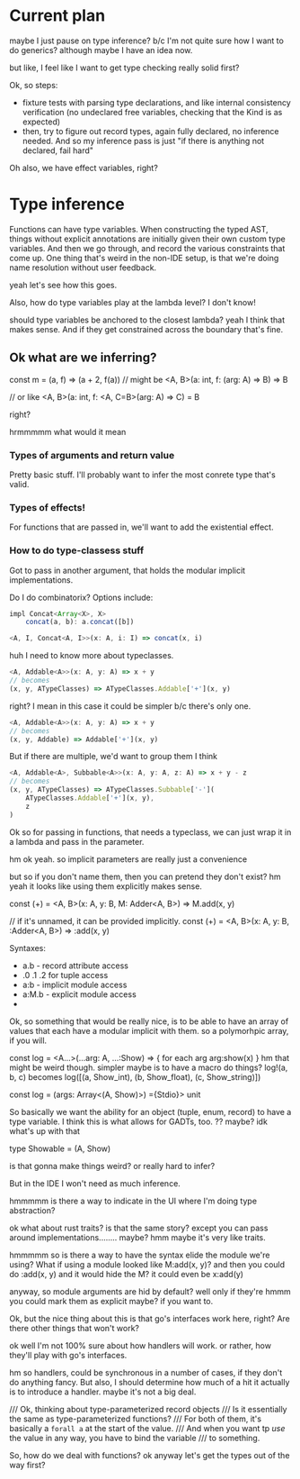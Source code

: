 # Current plan

maybe I just pause on type inference?
b/c I'm not quite sure how I want to do generics?
although maybe I have an idea now.

but like, I feel like I want to get type checking really solid first?

Ok, so steps:
- fixture tests with parsing type declarations, and like internal consistency verification (no undeclared free variables, checking that the Kind is as expected)
- then, try to figure out record types, again fully declared, no inference needed. And so my inference pass is just "if there is anything not declared, fail hard"

Oh also, we have effect variables, right?









# Type inference

Functions can have type variables.
When constructing the typed AST, things without explicit annotations
are initially given their own custom type variables.
And then we go through, and record the various constraints that come up.
One thing that's weird in the non-IDE setup, is that
we're doing name resolution without user feedback.

yeah let's see how this goes.

Also, how do type variables play at the lambda level?
I don't know!

should type variables be anchored to the closest lambda?
yeah I think that makes sense.
And if they get constrained across the boundary that's fine.


## Ok what are we inferring?

const m = (a, f) => (a + 2, f(a))
// might be
<A, B>(a: int, f: <A>(arg: A) => B) => B

// or like
<A, B>(a: int, f: <A, C=B>(arg: A) => C) = B

right?

hrmmmmm what would it mean

### Types of arguments and return value
Pretty basic stuff.
I'll probably want to infer the most conrete type that's valid.

### Types of effects!
For functions that are passed in, we'll want to add the existential effect.


### How to do type-classess stuff

Got to pass in another argument, that holds the modular implicit implementations.

Do I do combinatorix?
Options include:

```ts
impl Concat<Array<X>, X>
    concat(a, b): a.concat([b])

<A, I, Concat<A, I>>(x: A, i: I) => concat(x, i)
```

huh I need to know more about typeclasses.

```ts
<A, Addable<A>>(x: A, y: A) => x + y
// becomes
(x, y, ATypeClasses) => ATypeClasses.Addable['+'](x, y)
```

right?
I mean in this case it could be simpler b/c there's only one.

```ts
<A, Addable<A>>(x: A, y: A) => x + y
// becomes
(x, y, Addable) => Addable['+'](x, y)
```

But if there are multiple, we'd want to group them I think

```ts
<A, Addable<A>, Subbable<A>>(x: A, y: A, z: A) => x + y - z
// becomes
(x, y, ATypeClasses) => ATypeClasses.Subbable['-'](
    ATypeClasses.Addable['+'](x, y),
    z
)
```

Ok so for passing in functions, that needs a typeclass,
we can just wrap it in a lambda and pass in the parameter.

hm ok yeah.
so implicit parameters are really just a convenience

but so if you don't name them, then you can pretend they don't exist?
hm yeah it looks like using them explicitly makes sense.

const (+) = <A, B>(x: A, y: B, M: Adder<A, B>) => M.add(x, y)

// if it's unnamed, it can be provided implicitly.
const (+) = <A, B>(x: A, y: B, :Adder<A, B>) => :add(x, y)



Syntaxes:

- a.b - record attribute access
- .0 .1 .2 for tuple access
- a:b - implicit module access
- a:M.b - explicit module access
- 



Ok, so something that would be really nice, is to be able to
have an array of values that each have a modular implicit with them.
so a polymorhpic array, if you will.

const log = <A...>(...arg: A, ...:Show<A>) => {
    for each arg arg:show(x)
}
hm that might be weird though.
simpler maybe is to have a macro do things?
log!(a, b, c)
becomes
log([(a, Show_int), (b, Show_float), (c, Show_string)])

const log = (args: Array<<A>(A, Show<A>)>) ={Stdio}> unit

So basically we want the ability for an object (tuple, enum, record)
to have a type variable.
I think this is what allows for GADTs, too. ?? maybe? idk what's up with that

type Showable = <A>(A, Show<A>)


is that gonna make things weird?
or really hard to infer?

But in the IDE I won't need as much inference.

hmmmmm is there a way to indicate in the UI where I'm doing type abstraction?

ok what about rust traits?
is that the same story?
except you can pass around implementations........ maybe?
hmm maybe it's very like traits.



hmmmmm 
so is there a way to have the syntax elide the module we're using?
What if using a module looked like M:add(x, y)?
and then you could do :add(x, y) and it would hide the M?
it could even be x:add(y)

anyway, so module arguments are hid by default? well only if they're hmmm you could mark them as explicit maybe? if you want to.

Ok, but the nice thing about this is that go's interfaces work here, right?
Are there other things that won't work?

ok well I'm not 100% sure about how handlers will work. or rather, how they'll play with go's interfaces.

hm so handlers, could be synchronous in a number of cases, if they don't do anything fancy.
But also, I should determine how much of a hit it actually is to introduce a handler. maybe it's not a big deal.



/// Ok, thinking about type-parameterized record objects
/// Is it essentially the same as type-parameterized functions?
/// For both of them, it's basically a `forall a` at the start of the value.
/// And when you want tp _use_ the value in any way, you have to bind the variable
/// to something.

So, how do we deal with functions?
ok anyway let's get the types out of the way first?

